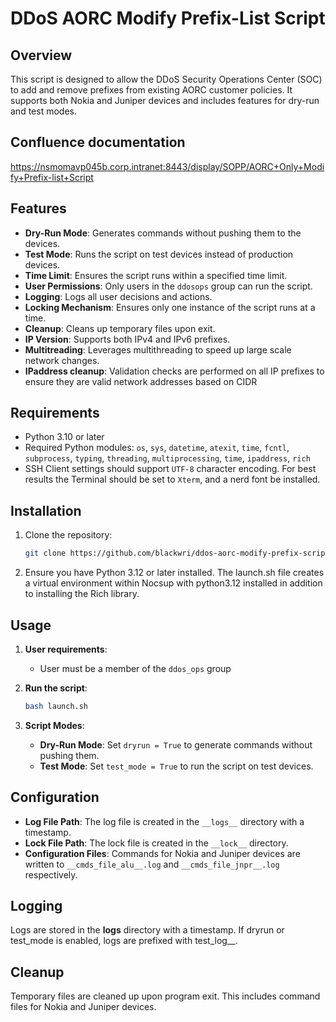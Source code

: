 # DDoS AORC Modify Prefix-List Script

## Overview

This script is designed to allow the DDoS Security Operations Center (SOC) to add and remove prefixes from existing AORC customer policies. It supports both Nokia and Juniper devices and includes features for dry-run and test modes.

## Confluence documentation

https://nsmomavp045b.corp.intranet:8443/display/SOPP/AORC+Only+Modify+Prefix-list+Script

## Features

- **Dry-Run Mode**: Generates commands without pushing them to the devices.
- **Test Mode**: Runs the script on test devices instead of production devices.
- **Time Limit**: Ensures the script runs within a specified time limit.
- **User Permissions**: Only users in the `ddosops` group can run the script.
- **Logging**: Logs all user decisions and actions.
- **Locking Mechanism**: Ensures only one instance of the script runs at a time.
- **Cleanup**: Cleans up temporary files upon exit.
- **IP Version**: Supports both IPv4 and IPv6 prefixes.
- **Multitreading**: Leverages multithreading to speed up large scale network changes.
- **IPaddress cleanup**: Validation checks are performed on all IP prefixes to ensure they are valid network addresses based on CIDR

## Requirements

- Python 3.10 or later
- Required Python modules: `os`, `sys`, `datetime`, `atexit`, `time`, `fcntl`, `subprocess`, `typing`, `threading`, `multiprocessing`, `time`, `ipaddress`, `rich`
- SSH Client settings should support `UTF-8` character encoding. For best results the Terminal should be set to `Xterm`, and a nerd font be installed.

## Installation

1. Clone the repository:
    ```sh
    git clone https://github.com/blackwri/ddos-aorc-modify-prefix-script.git
    ```

2. Ensure you have Python 3.12 or later installed.
   The launch.sh file creates a virtual environment within Nocsup with python3.12 installed in addition to installing the Rich library.


## Usage

1. **User requirements**:
    - User must be a member of the `ddos_ops` group

2. **Run the script**:
    ```sh
    bash launch.sh
    ```
    
4. **Script Modes**:
    - **Dry-Run Mode**: Set `dryrun = True` to generate commands without pushing them.
    - **Test Mode**: Set `test_mode = True` to run the script on test devices.

## Configuration

- **Log File Path**: The log file is created in the `__logs__` directory with a timestamp.
- **Lock File Path**: The lock file is created in the `__lock__` directory.
- **Configuration Files**: Commands for Nokia and Juniper devices are written to `__cmds_file_alu__.log` and `__cmds_file_jnpr__.log` respectively.

## Logging
Logs are stored in the __logs__ directory with a timestamp. If dryrun or test_mode is enabled, logs are prefixed with test_log__.

## Cleanup
Temporary files are cleaned up upon program exit. This includes command files for Nokia and Juniper devices.
